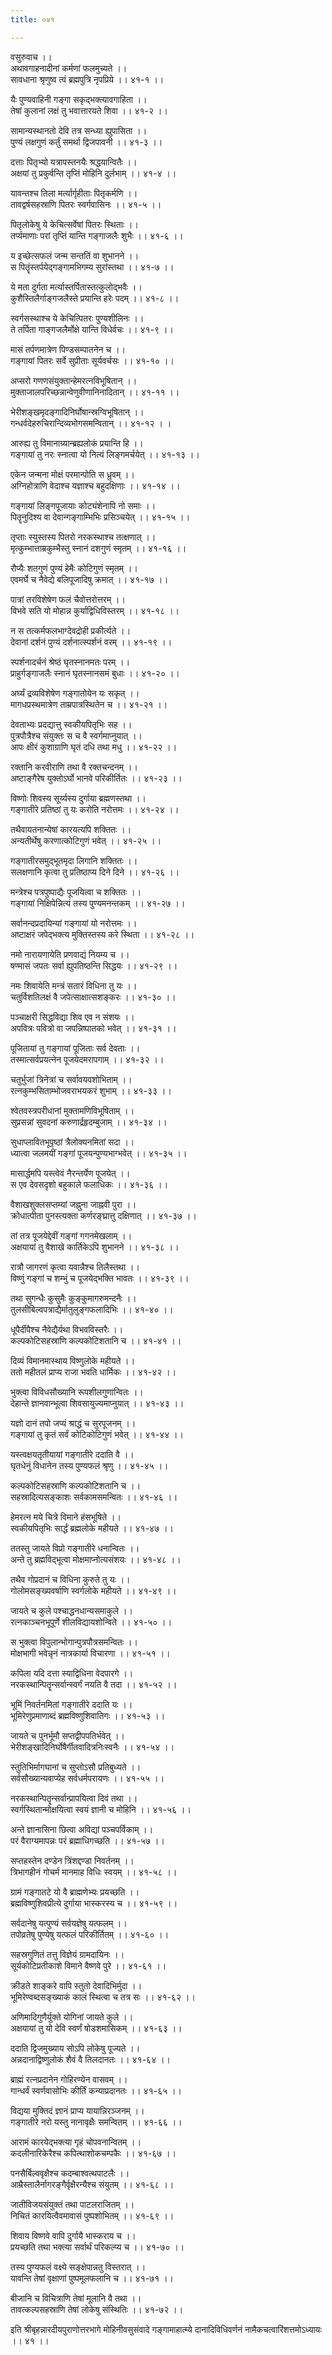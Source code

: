 ```yaml
---
title: ०४१

---
```

वसुरुवाच ।।  
अथावगाहनादीनां कर्मणां फलमुच्यते ।।  
सावधाना श्रृणुष्व त्वं ब्रह्मपुत्रि नृपप्रिये ।। ४१-१ ।।  
  
यैः पुण्यवाहिनी गङ्गा सकृद्भक्त्यावगाहिता ।।  
तेषां कुलानां लक्षं तु भवात्तारयते शिवा ।। ४१-२ ।।  
  
सामान्यस्थानतो देवि तत्र सन्ध्या ह्युपासिता ।।  
पुण्यं लक्षगुणं कर्तुं समर्था द्विजपावनी ।। ४१-३ ।।  
  
दत्ताः पितृभ्यो यत्रापस्तनयैः श्रद्धयान्वितैः ।।  
अक्षयां तु प्रकुर्वन्ति तृप्तिं मोहिनि दुर्लभाम् ।। ४१-४ ।।  
  
यावन्तश्च तिला मर्त्यार्गृहीताः पितृकर्मणि ।।  
तावद्वर्षसहस्राणि पितरः स्वर्गवासिनः ।। ४१-५ ।।  
  
पितृलोकेषु ये केचित्सर्वेषां पितरः स्थिताः ।।  
तर्प्यमाणाः परां तृप्तिं यान्ति गङ्गाजलैः शुभैः ।। ४१-६ ।।  
  
य इच्छेत्सफलं जन्म सन्ततिं वा शुभानने ।।  
स पितॄंस्तर्पयेद्गङ्गामभिगम्य सुरांस्तथा ।। ४१-७ ।।  
  
ये मता दुर्गता मर्त्यास्तर्पितास्तत्कुलोद्भवैः ।।  
कुशैस्तिलैर्गाङ्गजलैस्ते प्रयान्ति हरेः पदम् ।। ४१-८ ।।  
  
स्वर्गसस्थाश्च ये केचित्पितरः पुण्यशीलिनः ।।  
ते तर्पिता गाङ्गजलैर्मोक्षे यान्ति विधेर्वचः ।। ४१-९ ।।  
  
मासं तर्पणमात्रेण पिण्डसम्पातनेन च ।।  
गङ्गायां पितरः सर्वे सुप्रीताः सूर्यवर्चसः ।। ४१-१० ।।  
  
अप्सरो गणणसंयुक्तान्हेमरत्नविभूषितान् ।।  
मुक्ताजालपरिच्छन्नान्वेणुवीणानिनादितान् ।। ४१-११ ।।  
  
भेरीशङ्खमृदङ्गादिनिर्घोषान्स्रग्विभूषितान् ।।  
गन्धर्वदेहरुचिरान्दिव्यभोगसमन्वितान् ।। ४१-१२ । ।  
  
आरुह्य तु विमानाग्र्यान्ब्रह्यलोकं प्रयान्ति हि ।।  
गङ्गायां तु नरः स्नात्वा यो नित्यं लिङ्गमर्चयेत् ।। ४१-१३ ।।  
  
एकेन जन्मना मोक्षं परमान्पोति स ध्रुवम् ।।  
अग्निहोत्राणि वेदाश्च यज्ञाश्च बहुदक्षिणाः ।। ४१-१४ ।।  
  
गङ्गायां लिङ्गपूजायाः कोट्यंशेनापि नो समाः ।।  
पितॄनुदिश्य वा देवान्गङ्गाम्भिभिः प्रसिञ्चयेत् ।। ४१-१५ ।।  
  
तृप्ताः स्युस्तस्य पितरो नरकस्थाश्च तत्क्षणात् ।।  
मृत्कुम्भात्ताम्रकुम्भैस्तु स्नानं दशगुणं स्मृतम् ।। ४१-१६ ।।  
  
रौप्यैः शतगुणं पुण्यं हेमैः कोटिगुणं स्मृतम् ।।  
एवमर्घे च नैवेद्ये बलिपूजादिषु क्रमात् ।। ४१-१७ ।।  
  
पात्रां तरविशेषेण फलं चैवोत्तरोत्तरम् ।।  
विभवे सति यो मोहान्न कुर्याद्विधिविस्तरम् ।। ४१-१८ ।।  
  
न स तत्कर्मफलभाग्देवद्रोही प्रकीर्त्यते ।।  
देवानां दर्शनं पुण्यं दर्शनात्स्पर्शनं वरम् ।। ४१-१९ ।।  
  
स्पर्शनादर्चनं श्रेष्ठं घृतस्नानमतः परम् ।।  
प्राहुर्गङ्गाजलैः स्नानं घृतस्नानसमं बुधाः ।। ४१-२० ।।  
  
अर्घ्यं द्रव्यविशेषेण गङ्गातोयेन यः सकृत् ।।  
मागधप्रस्थमात्रेण ताम्रपात्रस्थितेन च ।। ४१-२१ ।।  
  
देवताभ्यः प्रदद्यात्तु स्वकीयपितृभिः सह ।।  
पुत्रपौत्रैश्च संयुक्तः स च वै स्वर्गमाप्नुयात् ।।  
आपः क्षीरं कुशाग्राणि घृतं दधि तथा मधु ।। ४१-२२ ।।  
  
रक्तानि करवीराणि तथा वै रक्तचन्दनम् ।।  
अष्टाङ्गैरेष युक्तोऽर्घो भानवे परिकीर्तितः ।। ४१-२३ ।।  
  
विष्णोः शिवस्य सूर्य्यस्य दुर्गाया ब्रह्मणस्तथा ।।  
गङ्गातीरे प्रतिष्ठां तु यः करोति नरोत्तमः ।। ४१-२४ ।।  
  
तथैवायतनान्येषां कारयत्यपि शक्तितः ।।  
अन्यतीर्थेषु करणात्कोटिगुणं भवेत् ।। ४१-२५ ।।  
  
गङ्गातीरसमुद्भूतमृदा लिगानि शक्तितः ।।  
सलक्षणानि कृत्वा तु प्रतिष्ठाप्य दिने दिने ।। ४१-२६ ।।  
  
मन्त्रेश्च पत्रपुष्पाद्यैः पूजयित्वा च शक्तितः ।।  
गङ्गायां निक्षिपेन्नित्यं तस्य पुण्यमनन्तकम् ।। ४१-२७ ।।  
  
सर्वानन्दप्रदायिन्यां गङ्गायां यो नरोत्तमः ।।  
अष्टाक्षरं जपेद्भक्त्य मुक्तिस्तस्य करे स्थिता ।। ४१-२८ ।।  
  
नमो नारायणायेति प्रणवाद्यं नियम्य च ।।  
षण्मासं जपतः सर्वा ह्युपतिष्ठन्ति सिद्धयः ।। ४१-२९ ।।  
  
नमः शिवायेति मन्त्रं सतारं विधिना तु यः ।।  
चतुर्विशतिलक्षं वै जपेत्साक्षात्सशङ्करः ।। ४१-३० ।।  
  
पञ्चाक्षरी सिद्धविद्या शिव एव न संशयः ।।  
अपवित्रः पवित्रो वा जपन्निष्पातको भवेत् ।। ४१-३१ ।।  
  
पूजितायां तु गङ्गायां पूजिताः सर्व देवताः ।।  
तस्मात्सर्वप्रयत्नेन पूजयेदमरापगाम् ।। ४१-३२ ।।  
  
चतुर्भुजां त्रिनेत्रां च सर्वावयवशोभिताम् ।।  
रत्नकुम्भसिताम्भोजवराभयकरं शुभाम् ।। ४१-३३ ।।  
  
श्वेतवस्त्रपरीधानां मुक्तामणिविभूषिताम् ।।  
सुप्रसन्नां सुवदनां करुणार्द्रहृदम्बुजाम् ।। ४१-३४ ।।  
  
सुधाप्लावितभूपृष्ठां त्रैलोक्यनमितां सदा ।।  
ध्यात्वा जलमयीं गङ्गां पूजयन्पुण्यभाग्भवेत् ।। ४१-३५ ।।  
  
मासार्द्धमपि यस्त्वेवं नैरन्तर्येण पूजयेत् ।।  
स एव देवसदृशो बहुकाले फलाधिकः ।। ४१-३६ ।।  
  
वैशाखशुक्लसप्तम्यां जह्नुना जाह्नवी पुरा ।।  
क्रोधात्पीता पुनस्त्यक्ता कर्णरङ्घ्रात्तु दक्षिणात् ।। ४१-३७ ।।  
  
तां तत्र पूजयेद्देवीं गङ्गां गगनमेखलाम् ।।  
अक्षयायां तु वैशाखे कार्तिकेऽपि शुभानने ।। ४१-३८ ।।  
  
रात्रौ जागरणं कृत्वा यवान्नैश्च तिलैस्तथा ।।  
विष्णुं गङ्गां च शम्भुं च पूजयेद्भक्ति भावतः ।। ४१-३९ ।।  
  
तथा सुगन्धैः कुसुमैः कुङ्कुमागरुमन्दनैः ।।  
तुलसीबिल्वपत्राद्यैर्मातुलुङ्गफलादिभिः ।। ४१-४० ।।  
  
धूपैर्दीपैश्च नैवेद्यैर्यथा विभवविस्तरैः ।।  
कल्पकोटिसहस्राणि कल्पकोटिशतानि च ।। ४१-४१ ।।  
  
दिव्यं विमानमास्थाय विष्णुलोके महीयते ।।  
ततो महीतलं प्राप्य राजा भवति धार्मिकः ।। ४१-४२ ।।  
  
भुक्त्वा विविधसौख्यानि रूपशीलगुणान्वितः ।।  
देहान्ते ज्ञानवान्भूत्वा शिवसायुज्यमाप्नुयात् ।। ४१-४३ ।।  
  
यज्ञो दानं तपो जप्यं श्राद्धं च सुरपूजनम् ।।  
गङ्गायां तु कृतं सर्वं कोटिकोटिगुणं भवेत् ।। ४१-४४ ।।  
  
यस्त्वक्षयतृतीयायां गङ्गातीरे ददाति वै ।।  
घृतधेनुं विधानेन तस्य पुण्यफलं श्रृणु ।। ४१-४५ ।।  
  
कल्पकोटिसहस्राणि कल्पकोटिशतानि च ।।  
सहस्रादित्यसङ्काशः सर्वकामसमन्वितः ।। ४१-४६ ।।  
  
हेमरत्न मये चित्रे विमाने हंसभूषिते ।।  
स्वकीयपितृभिः सार्द्धं ब्रह्मलोके महीयते ।। ४१-४७ ।।  
  
ततस्तु जायते विप्रो गङ्गातीरे धनान्वितः ।।  
अन्ते तु ब्रह्मविद्भूत्वा मोक्षमाप्नोत्यसंशयः ।। ४१-४८ ।।  
  
तथैव गोप्रदानं च विधिना कुरुते तु यः ।।  
गोलोमसङ्ख्यवर्षाणि स्वर्गलोके महीयते ।। ४१-४९ ।।  
  
जायते च कुले पश्चाद्धनधान्यसमाकुले ।।  
रत्नकाञ्चनभूपूर्णे शीलविद्यायशोन्विते ।। ४१-५० ।।  
  
स भुक्त्वा विपुलान्भोगान्पुत्रपौत्रसमन्वितः ।।  
मोक्षभागी भवेन्नृनं नात्रकार्या विचारणा ।। ४१-५१ ।।  
  
कपिला यदि दत्ता स्याद्विधिना वेदपारगे ।।  
नरकस्थान्पितॄन्सर्वान्स्वर्गं नयति वै तदा ।। ४१-५२ ।।  
  
भूमिं निवर्तनमितां गङ्गातीरे ददाति यः ।।  
भूमिरेणुप्रमाणाब्दं ब्रह्मविष्णुशिवातिगः ।। ४१-५३ ।।  
  
जायते च पुनर्भूमौ सप्तद्वीपपतिर्भवेत् ।।  
भेरीशङ्खादिनिर्घोषैर्गीतवादित्रनिःस्वनैः ।। ४१-५४ ।।  
  
स्तुतिभिर्मागघानां च सुप्तोऽसौ प्रतिबुध्यते ।।  
सर्वसौख्यान्यवाप्येह सर्वधर्मपरायणः ।। ४१-५५ ।।  
  
नरकस्थान्पितॄन्सर्वान्प्रापयित्वा दिवं तथा ।।  
स्वर्गस्थितान्मोक्षयित्वा स्वयं ज्ञानी च मोहिनि ।। ४१-५६ ।।  
  
अन्ते ज्ञानासिना छित्वा अविद्यां पञ्चपर्विकाम् ।।  
परं वैराग्यमापन्नः परं ब्रह्माधिगच्छति ।। ४१-५७ ।।  
  
सप्तहस्तेन दण्डेन त्रिंशद्दण्डा निवर्तनम् ।।  
त्रिभागहीनं गोचर्म मानमाह विधिः स्वयम् ।। ४१-५८ ।।  
  
ग्रामं गङ्गातटे यो वै ब्राह्मणेभ्यः प्रयच्छति ।।  
ब्रह्मविष्णुशिवप्रीत्ये दुर्गाया भास्करस्य च ।। ४१-५९ ।।  
  
सर्वदानेषु यत्पुण्यं सर्वयज्ञेषु यत्फलम् ।।  
तपोव्रतेषु पुण्येषु यत्फलं परिकीर्तितम् ।। ४१-६० ।।  
  
सहस्रगुणितं तत्तु विज्ञेयं ग्रामदायिनः ।।  
सूर्यकोटिप्रतीकाशे विमाने वैष्णवे पुरे ।। ४१-६१ ।।  
  
क्रीडते शाङ्करे वापि स्तुतो देवादिभिर्मुदा ।।  
भूमिरेण्वब्दसङ्ख्याकं कालं स्थित्वा च तत्र सः ।। ४१-६२ ।।  
  
अणिमादिगुणैर्युक्ते योगिनां जायते कुले ।।  
अक्षयायां तु यो देवि स्वर्णं षोडशमासिकम् ।। ४१-६३ ।।  
  
ददाति द्विजमुख्याय सोऽपि लोकेषु पूज्यते ।।  
अन्नदानाद्विष्णुलोकं शैवं वै तिलदानतः ।। ४१-६४ ।।  
  
ब्राह्मं रत्नप्रदानेन गोहिरण्येन वासवम् ।।  
गान्धर्वं स्वर्णवासोभिः कीर्तिं कन्याप्रदानतः ।। ४१-६५ ।।  
  
विद्यया मुक्तिदं ज्ञानं प्राप्य यायान्निरञ्जनम् ।।  
गङ्गातीरे नरो यस्तु नानावृक्षैः समन्वितम् ।। ४१-६६ ।।  
  
आरामं कारयेद्भक्त्या गृहं चोपवनान्वितम् ।।  
कदलीनारिकेरैश्च कपित्थाशोकचम्पकैः ।। ४१-६७ ।।  
  
पनसैर्बिल्ववृक्षैश्च कदम्बाश्वत्थपाटलैः ।।  
आम्रैस्तालैर्नागरङ्गैर्वृक्षैरन्यैश्च संयुतम् ।। ४१-६८ ।।  
  
जातीविजयसंयुक्तं तथा पाटलराजितम् ।।  
निचितं कारयित्वैवमावासं पुष्पशोभितम् ।। ४१-६९ ।।  
  
शिवाय विष्णवे वापि दुर्गायै भास्कराय च ।।  
प्रयच्छति तथा भक्त्या सर्वार्थं परिकल्प्य च ।। ४१-७० ।।  
  
तस्य पुण्यफलं वक्ष्ये सङ्क्षेपान्नतु विस्तरात् ।।  
यावन्ति तेषां वृक्षाणां पुष्पमूलफलानि च ।। ४१-७१ ।।  
  
बीजानि च विचित्राणि तेषां मूलानि वै तथा ।।  
तावत्कल्पसहस्राणि तेषां लोकेषु संस्थितिः ।। ४१-७२ ।।  
  
इति श्रीबृहन्नारदीयपुराणोत्तरभागे मोहिनीवसुसंवादे गङ्गामाहात्म्ये दानादिविधिवर्णनं नामैकचत्वारिंशत्तमोऽध्यायः ।। ४१ ।।